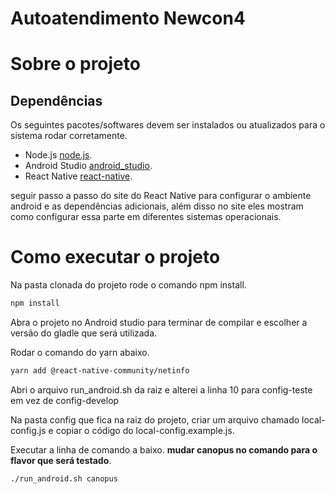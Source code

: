 # Autoatendimento Newcon4
 
# Sobre o projeto
 
## Dependências
 
Os seguintes pacotes/softwares devem ser instalados ou atualizados para o sistema rodar corretamente.
- Node.js [node.js](https://nodejs.org/en/).
- Android Studio [android_studio](https://developer.android.com/studio).
- React Native [react-native](https://reactnative.dev/docs/environment-setup).
 
seguir passo a passo do site do React Native para configurar o ambiente android e as dependências adicionais, além disso no site eles mostram como configurar essa parte em diferentes sistemas operacionais.
 
# Como executar o projeto
Na pasta clonada do projeto rode o comando npm install.
 
```bash
npm install
```
Abra o projeto no Android studio para terminar de compilar e escolher a versão do gladle que será utilizada.
 
Rodar o comando do yarn abaixo.
 
```bash
yarn add @react-native-community/netinfo
```
Abri o arquivo run_android.sh da raiz e alterei a linha 10 para config-teste em vez de config-develop
 
Na pasta config que fica na raiz do projeto, criar um arquivo chamado local-config.js e copiar o código do local-config.example.js.
 
Executar a linha de comando a baixo. **mudar canopus no comando para o flavor que será testado**.
 
```bash
./run_android.sh canopus
```
 
 

